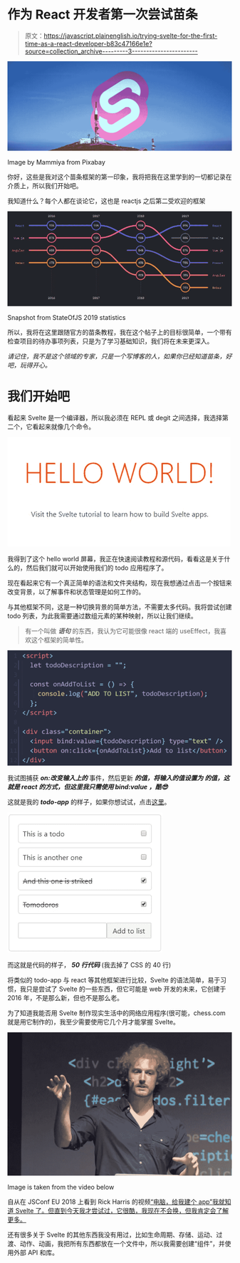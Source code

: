 # 作为 React 开发者第一次尝试苗条

> 原文：<https://javascript.plainenglish.io/trying-svelte-for-the-first-time-as-a-react-developer-b83c47166e1e?source=collection_archive---------3----------------------->

![](img/ad897a20da127e9ca3daac71336bdcdc.png)

Image by Mammiya from Pixabay

你好，这些是我对这个苗条框架的第一印象，我将把我在这里学到的一切都记录在介质上，所以我们开始吧。

我知道什么？每个人都在谈论它，这也是 reactjs 之后第二受欢迎的框架

![](img/1f199c5a644672300c0e5fc783d530a5.png)

Snapshot from StateOfJS 2019 statistics

所以，我将在这里跟随官方的苗条教程，我在这个帖子上的目标很简单，一个带有检查项目的待办事项列表，只是为了学习基础知识，我们将在未来更深入。

*请记住，我不是这个领域的专家，只是一个写博客的人，如果你已经知道苗条，好吧，玩得开心。*

# 我们开始吧

看起来 Svelte 是一个编译器，所以我必须在 REPL 或 degit 之间选择，我选择第二个，它看起来就像几个命令。

![](img/b31790d6e1af582638000fa3c464b17c.png)

我得到了这个 hello world 屏幕，我正在快速阅读教程和源代码，看看这是关于什么的，然后我们就可以开始使用我们的 todo 应用程序了。

现在看起来它有一个真正简单的语法和文件夹结构，现在我想通过点击一个按钮来改变背景，以了解事件和状态管理是如何工作的。

与其他框架不同，这是一种切换背景的简单方法，不需要太多代码。我将尝试创建 todo 列表，为此我需要通过数组元素的某种映射，所以让我们继续。

> 有一个叫做 ***语句*** 的东西，我认为它可能很像 react 端的 useEffect，我喜欢这个框架的简单性。

![](img/e7ef342036d0447be6edfcb86be91c75.png)

我试图捕获 ***on:改变输入上的*** 事件，然后更新 ***的值，将输入的值设置为 ***的值，这就是 react 的方式，但这里我只需使用 ***bind:value*** ，酷😎******

这就是我的 ***todo-app*** 的样子，如果你想试试，点击[这里](https://todosvelte.alejov.dev/)。

![](img/d0fe5e2fda665749ff163407a420374a.png)

而这就是代码的样子， ***50 行代码*** (我去掉了 CSS 的 40 行)

将类似的 todo-app 与 react 等其他框架进行比较，Svelte 的语法简单，易于习惯，我只是尝试了 Svelte 的一些东西，但它可能是 web 开发的未来，它创建于 2016 年，不是那么新，但也不是那么老。

为了知道我能否用 Svelte 制作现实生活中的网络应用程序(很可能，chess.com 就是用它制作的)，我至少需要使用它几个月才能掌握 Svelte。

![](img/bf47973f4bde4e79282bb09220d03dbe.png)

Image is taken from the video below

自从在 JSConf EU 2018 上看到 Rick Harris 的视频[“电脑，给我建个 app”我就知道 Svelte 了。但直到今天我才尝试过，它很酷，我现在不会换，但我肯定会了解更多。](https://youtu.be/qqt6YxAZoOc)

还有很多关于 Svelte 的其他东西我没有用过，比如生命周期、存储、运动、过渡、动作、动画，我把所有东西都放在一个文件中，所以我需要创建“组件”，并使用外部 API 和库。